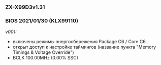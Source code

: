 ### ZX-X99D3v1.31
### BIOS 2021/01/30 (KLX99110)

*v001:*
* включены режимы энергосбережения Package C6 / Core C6
* открыт доступ к настройке таймингов (название пункта "Memory Timings & Voltage Override")
* BCLK 100.00MHz (0.00% SSC)
